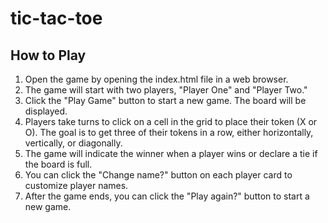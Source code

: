 # tic-tac-toe

## How to Play
1. Open the game by opening the index.html file in a web browser.
2. The game will start with two players, "Player One" and "Player Two."
3. Click the "Play Game" button to start a new game. The board will be displayed.
4. Players take turns to click on a cell in the grid to place their token (X or O). The goal is to get three of their tokens in a row, either horizontally, vertically, or diagonally.
5. The game will indicate the winner when a player wins or declare a tie if the board is full.
6. You can click the "Change name?" button on each player card to customize player names.
7. After the game ends, you can click the "Play again?" button to start a new game.
